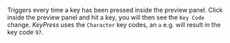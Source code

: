 Triggers every time a key has been pressed inside the preview panel. Click inside the preview panel and hit a key, you will then see the `Key Code` change. *KeyPress* uses the `Character` key codes, an `a` e.g. will result in the key code `97`.